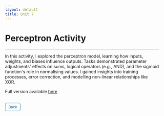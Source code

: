 ```yaml
---
layout: default
title: Unit 7
---
```


# Perceptron Activity

---

In this activity, I explored the perceptron model, learning how inputs, weights, and biases influence outputs. Tasks demonstrated parameter adjustments' effects on sums, logical operators (e.g., AND), and the sigmoid function's role in normalising values. I gained insights into training processes, error correction, and modelling non-linear relationships like XOR.

Full version available <a href="pdf/Perceptron.pdf" target="_blank" rel="noopener noreferrer">here</a>





<style>
  .back-button {
    display: inline-block;
    background-color: white;
    color: #006699;
    text-decoration: none;
    padding: 5px 10px; /* Reduced padding for a smaller button */
    font-size: 12px; /* Smaller font size */
    border: 1px solid #006699; /* Thinner border */
    border-radius: 5px;
    cursor: pointer;
    transition: background-color 0.3s, color 0.3s;
    margin: 15px 0; /* Adds space above and below the button */
  }
  .back-button:hover {
    background-color: #006699;
    color: white;
 }
</style>

<div class="button-container">
  <a href="https://dzervenes.github.io/machine-learning/" class="back-button">Back</a>
</div>

